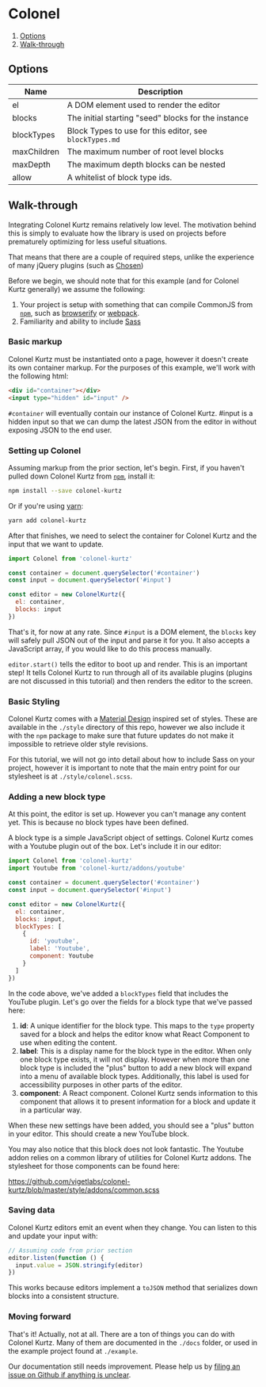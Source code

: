 # Colonel

1.  [Options](#options)
2.  [Walk-through](#walk-through)

## Options

| Name        | Description                                             |
| ----------- | ------------------------------------------------------- |
| el          | A DOM element used to render the editor                 |
| blocks      | The initial starting "seed" blocks for the instance     |
| blockTypes  | Block Types to use for this editor, see `blockTypes.md` |
| maxChildren | The maximum number of root level blocks                 |
| maxDepth    | The maximum depth blocks can be nested                  |
| allow       | A whitelist of block type ids.                          |

## Walk-through

Integrating Colonel Kurtz remains relatively low level. The motivation
behind this is simply to evaluate how the library is used on projects
before prematurely optimizing for less useful situations.

That means that there are a couple of required steps, unlike the
experience of many jQuery plugins (such as
[Chosen](http://harvesthq.github.io/chosen/))

Before we begin, we should note that for this example (and for Colonel
Kurtz generally) we assume the following:

1.  Your project is setup with something that can compile CommonJS from
    [`npm`](https://www.npmjs.com/),
    such as [browserify](http://browserify.org/) or
    [webpack](https://github.com/webpack/webpack).
2.  Familiarity and ability to include [Sass](http://sass-lang.com/)

### Basic markup

Colonel Kurtz must be instantiated onto a page, however it doesn't
create its own container markup. For the purposes of this example,
we'll work with the following html:

```html
<div id="container"></div>
<input type="hidden" id="input" />
```

`#container` will eventually contain our instance of Colonel
Kurtz. #input is a hidden input so that we can dump the latest JSON
from the editor in without exposing JSON to the end user.

### Setting up Colonel

Assuming markup from the prior section, let's begin. First, if you
haven't pulled down Colonel Kurtz from
[`npm`](https://www.npmjs.com/package/colonel-kurtz), install it:

```bash
npm install --save colonel-kurtz
```

Or if you're using [yarn](https://classic.yarnpkg.com/en/):

```bash
yarn add colonel-kurtz
```

After that finishes, we need to select the container for Colonel Kurtz
and the input that we want to update.

```javascript
import Colonel from 'colonel-kurtz'

const container = document.querySelector('#container')
const input = document.querySelector('#input')

const editor = new ColonelKurtz({
  el: container,
  blocks: input
})
```

That's it, for now at any rate. Since `#input` is a DOM element, the
`blocks` key will safely pull JSON out of the input and parse it for
you. It also accepts a JavaScript array, if you would like to do this
process manually.

`editor.start()` tells the editor to boot up and render. This is an
important step! It tells Colonel Kurtz to run through all of its
available plugins (plugins are not discussed in this tutorial) and
then renders the editor to the screen.

### Basic Styling

Colonel Kurtz comes with a
[Material Design](http://www.google.com/design/spec/material-design/introduction.html)
inspired set of styles. These are available in the `./style` directory
of this repo, however we also include it with the `npm` package to
make sure that future updates do not make it impossible to retrieve
older style revisions.

For this tutorial, we will not go into detail about how to include
Sass on your project, however it is important to note that the main
entry point for our stylesheet is at `./style/colonel.scss`.

### Adding a new block type

At this point, the editor is set up. However you can't manage any
content yet. This is because no block types have been defined.

A block type is a simple JavaScript object of settings. Colonel Kurtz
comes with a Youtube plugin out of the box. Let's include it in our
editor:

```javascript
import Colonel from 'colonel-kurtz'
import Youtube from 'colonel-kurtz/addons/youtube'

const container = document.querySelector('#container')
const input = document.querySelector('#input')

const editor = new ColonelKurtz({
  el: container,
  blocks: input,
  blockTypes: [
    {
      id: 'youtube',
      label: 'Youtube',
      component: Youtube
    }
  ]
})
```

In the code above, we've added a `blockTypes` field that includes the
YouTube plugin. Let's go over the fields for a block type that we've
passed here:

1.  **id**: A unique identifier for the block type. This maps to the
    `type` property saved for a block and helps the editor know what
    React Component to use when editing the content.
2.  **label**: This is a display name for the block type in the
    editor. When only one block type exists, it will not
    display. However when more than one block type is included the
    "plus" button to add a new block will expand into a menu of
    available block types. Additionally, this label is used for
    accessibility purposes in other parts of the editor.
3.  **component**: A React component. Colonel Kurtz sends information
    to this component that allows it to present information for a block
    and update it in a particular way.

When these new settings have been added, you should see a "plus"
button in your editor. This should create a new YouTube block.

You may also notice that this block does not look fantastic. The
Youtube addon relies on a common library of utilities for Colonel
Kurtz addons. The stylesheet for those components can be found here:

https://github.com/vigetlabs/colonel-kurtz/blob/master/style/addons/common.scss

### Saving data

Colonel Kurtz editors emit an event when they change. You can listen
to this and update your input with:

```javascript
// Assuming code from prior section
editor.listen(function () {
  input.value = JSON.stringify(editor)
})
```

This works because editors implement a `toJSON` method that serializes
down blocks into a consistent structure.

### Moving forward

That's it! Actually, not at all. There are a ton of things you can do
with Colonel Kurtz. Many of them are documented in the `./docs`
folder, or used in the example project found at `./example`.

Our documentation still needs improvement. Please help us by [filing an
issue on Github if anything is unclear](https://github.com/vigetlabs/colonel-kurtz/issues).
